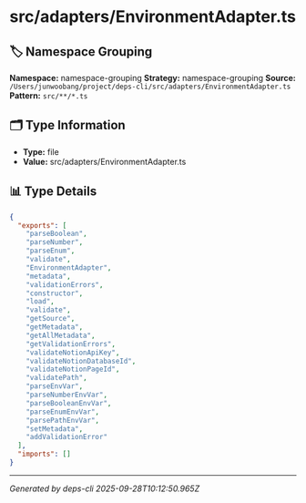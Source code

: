 # src/adapters/EnvironmentAdapter.ts

## 🏷️ Namespace Grouping

**Namespace:** namespace-grouping
**Strategy:** namespace-grouping
**Source:** `/Users/junwoobang/project/deps-cli/src/adapters/EnvironmentAdapter.ts`
**Pattern:** `src/**/*.ts`

## 🗂️ Type Information

- **Type:** file
- **Value:** src/adapters/EnvironmentAdapter.ts

## 📊 Type Details

```json
{
  "exports": [
    "parseBoolean",
    "parseNumber",
    "parseEnum",
    "validate",
    "EnvironmentAdapter",
    "metadata",
    "validationErrors",
    "constructor",
    "load",
    "validate",
    "getSource",
    "getMetadata",
    "getAllMetadata",
    "getValidationErrors",
    "validateNotionApiKey",
    "validateNotionDatabaseId",
    "validateNotionPageId",
    "validatePath",
    "parseEnvVar",
    "parseNumberEnvVar",
    "parseBooleanEnvVar",
    "parseEnumEnvVar",
    "parsePathEnvVar",
    "setMetadata",
    "addValidationError"
  ],
  "imports": []
}
```

---
*Generated by deps-cli 2025-09-28T10:12:50.965Z*
